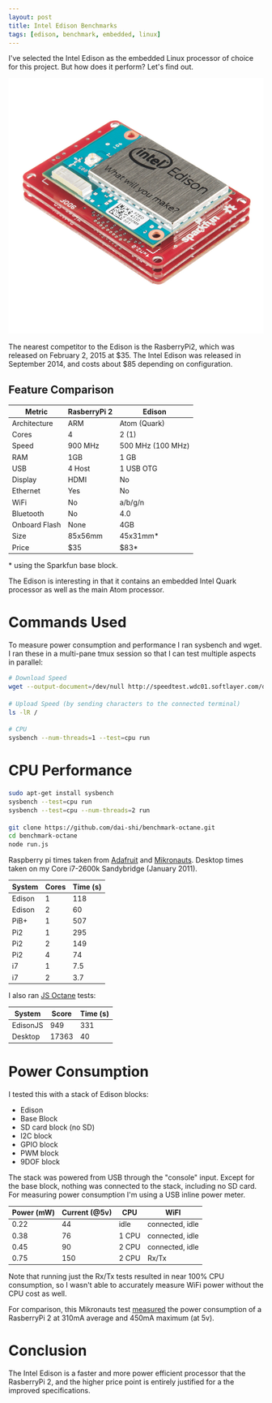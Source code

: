 ```yaml
---
layout: post
title: Intel Edison Benchmarks
tags: [edison, benchmark, embedded, linux]
---
```


I've selected the Intel Edison as the embedded Linux processor of choice for this project. But how does it perform? Let's find out.

![Intel Edison on a Sparkfun Blocks stack. Credit Sparkfun.](/public/images/2015/3/2/sparkfun_edison_stack.jpg)

The nearest competitor to the Edison is the RasberryPi2, which was released on February 2, 2015 at $35. The Intel Edison was released in September 2014, and costs about $85 depending on configuration.

<!--endexcerpt-->

## Feature Comparison

Metric        | RasberryPi 2 | Edison
--------------|--------------|---------
Architecture  | ARM          | Atom (Quark)
Cores         | 4            | 2 (1)
Speed         | 900 MHz      | 500 MHz (100 MHz)
RAM           | 1GB          | 1 GB
USB           | 4 Host       | 1 USB OTG
Display       | HDMI         | No
Ethernet      | Yes          | No
WiFi          | No           | a/b/g/n
Bluetooth     | No           | 4.0
Onboard Flash | None         | 4GB
Size          | 85x56mm      | 45x31mm*
Price         | $35          | $83*

\* using the Sparkfun base block.

The Edison is interesting in that it contains an embedded Intel Quark processor as well as the main Atom processor.

# Commands Used

To measure power consumption and performance I ran sysbench and wget. I ran these in a multi-pane tmux session so that I can test multiple aspects in parallel:

```bash
# Download Speed
wget --output-document=/dev/null http://speedtest.wdc01.softlayer.com/downloads/test500.zip

# Upload Speed (by sending characters to the connected terminal)
ls -lR /

# CPU
sysbench --num-threads=1 --test=cpu run
```


# CPU Performance

```bash
sudo apt-get install sysbench
sysbench --test=cpu run
sysbench --test=cpu --num-threads=2 run

git clone https://github.com/dai-shi/benchmark-octane.git
cd benchmark-octane
node run.js
```

Raspberry pi times taken from [Adafruit](https://learn.adafruit.com/introducing-the-raspberry-pi-2-model-b/performance-improvements) and [Mikronauts](http://www.mikronauts.com/raspberry-pi/raspberry-pi-2-model-b-review/6/). Desktop times taken on my Core i7-2600k Sandybridge (January 2011).

System   | Cores | Time (s)
---------|-------|----------
Edison   | 1     | 118
Edison   | 2     | 60
PiB+     | 1     | 507
Pi2      | 1     | 295
Pi2      | 2     | 149
Pi2      | 4     | 74
i7       | 1     | 7.5
i7       | 2     | 3.7

I also ran [JS Octane](https://github.com/dai-shi/benchmark-octane) tests:

System   | Score | Time (s)
---------|-------|-----------
EdisonJS | 949   | 331
Desktop  | 17363 | 40

# Power Consumption

I tested this with a stack of Edison blocks:

 - Edison
 - Base Block
 - SD card block (no SD)
 - I2C block
 - GPIO block
 - PWM block
 - 9DOF block

The stack was powered from USB through the "console" input. Except for the base block, nothing was connected to the stack, including no SD card. For measuring power consumption I'm using a USB inline power meter.

Power (mW) | Current (@5v) | CPU    | WiFI
-----------|---------------|--------|-----------
0.22       | 44            | idle   | connected, idle
0.38       | 76            | 1 CPU  | connected, idle
0.45       | 90            | 2 CPU  | connected, idle
0.75       | 150           | 2 CPU  | Rx/Tx

Note that running just the Rx/Tx tests resulted in near 100% CPU consumption, so I wasn't able to accurately measure WiFi power without the CPU cost as well.

For comparison, this Mikronauts test [measured](http://www.mikronauts.com/raspberry-pi/raspberry-pi-2-model-b-review/7/) the power consumption of a RasberryPi 2 at 310mA average and 450mA maximum (at 5v).

# Conclusion

The Intel Edison is a faster and more power efficient processor that the RasberryPi 2, and the higher price point is entirely justified for a the improved specifications.
